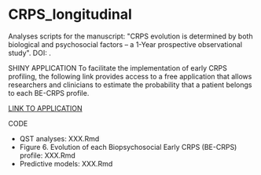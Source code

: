 # CRPS_longitudinal

Analyses scripts for the manuscript: "CRPS evolution is determined by both biological and psychosocial factors – a 1-Year prospective observational study". DOI: .

SHINY APPLICATION
To facilitate the implementation of early CRPS profiling, the following link provides access to a free application that allows researchers and clinicians to estimate the probability that a patient belongs to each BE-CRPS profile.

[LINK TO APPLICATION](https://vladaron.shinyapps.io/profile_app/#section-application)

CODE

- QST analyses: XXX.Rmd
- Figure 6. Evolution of each Biopsychosocial Early CRPS (BE-CRPS) profile: XXX.Rmd
- Predictive models: XXX.Rmd

